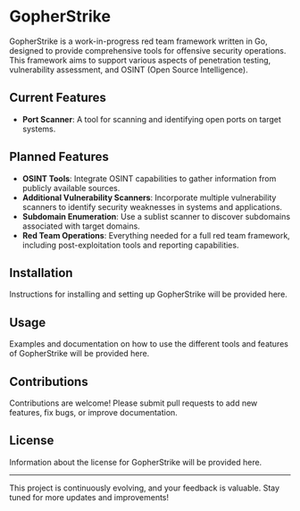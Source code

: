 # GopherStrike

GopherStrike is a work-in-progress red team framework written in Go, designed to provide comprehensive tools for offensive security operations. This framework aims to support various aspects of penetration testing, vulnerability assessment, and OSINT (Open Source Intelligence).

## Current Features

- **Port Scanner**: A tool for scanning and identifying open ports on target systems.

## Planned Features

- **OSINT Tools**: Integrate OSINT capabilities to gather information from publicly available sources.
- **Additional Vulnerability Scanners**: Incorporate multiple vulnerability scanners to identify security weaknesses in systems and applications.
- **Subdomain Enumeration**: Use a sublist scanner to discover subdomains associated with target domains.
- **Red Team Operations**: Everything needed for a full red team framework, including post-exploitation tools and reporting capabilities.

## Installation

Instructions for installing and setting up GopherStrike will be provided here.

## Usage

Examples and documentation on how to use the different tools and features of GopherStrike will be provided here.

## Contributions

Contributions are welcome! Please submit pull requests to add new features, fix bugs, or improve documentation.

## License

Information about the license for GopherStrike will be provided here.

---

This project is continuously evolving, and your feedback is valuable. Stay tuned for more updates and improvements!
